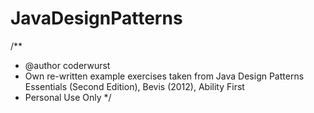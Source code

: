 # JavaDesignPatterns
/**
 * @author coderwurst
 * Own re-written example exercises taken from Java Design Patterns Essentials (Second Edition), Bevis (2012), Ability First
 * Personal Use Only
 */
